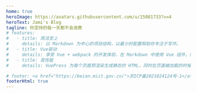 ```yaml
---
home: true
heroImage: https://avatars.githubusercontent.com/u/15081733?v=4
heroText: Jami's Blog
tagline: 你坚持的每一天都不会浪费
# features:
#   - title: 简洁至上
#     details: 以 Markdown 为中心的项目结构，以最少的配置帮助你专注于写作。
#   - title: Vue驱动
#     details: 享受 Vue + webpack 的开发体验，在 Markdown 中使用 Vue 组件，同时可以使用 Vue 来开发自定义主题。
#   - title: 高性能
#     details: VuePress 为每个页面预渲染生成静态的 HTML，同时在页面被加载的时候，将作为 SPA 运行。

# footer: <a href="https://beian.miit.gov.cn/">京ICP备2021024124号-1</a>
footerHtml: true
---
```


<!-- <SearchBox /> -->
<!-- <Demo /> -->
